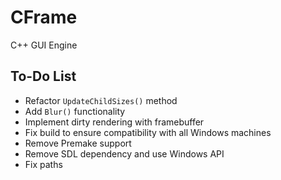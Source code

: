 # CFrame

C++ GUI Engine

## To-Do List

- Refactor `UpdateChildSizes()` method
- Add `Blur()` functionality
- Implement dirty rendering with framebuffer
- Fix build to ensure compatibility with all Windows machines
- Remove Premake support
- Remove SDL dependency and use Windows API
- Fix paths

